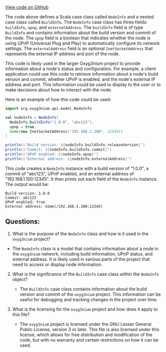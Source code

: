 [View code on GitHub](https://github.com/oxyg3nium/oxyg3nium/api/src/main/scala/org/oxyg3nium/api/model/NodeInfo.scala)

The code above defines a Scala case class called `NodeInfo` and a nested case class called `BuildInfo`. The `NodeInfo` case class has three fields: `buildInfo`, `upnp`, and `externalAddress`. The `buildInfo` field is of type `BuildInfo` and contains information about the build version and commit of the node. The `upnp` field is a boolean that indicates whether the node is using UPnP (Universal Plug and Play) to automatically configure its network settings. The `externalAddress` field is an optional `InetSocketAddress` that represents the external IP address and port of the node.

This code is likely used in the larger Oxyg3nium project to provide information about a node's status and configuration. For example, a client application could use this code to retrieve information about a node's build version and commit, whether UPnP is enabled, and the node's external IP address and port. This information could be used to display to the user or to make decisions about how to interact with the node.

Here is an example of how this code could be used:

```scala
import org.oxyg3nium.api.model.NodeInfo

val nodeInfo = NodeInfo(
  NodeInfo.BuildInfo("1.0.0", "abc123"),
  upnp = true,
  Some(new InetSocketAddress("192.168.1.100", 12345))
)

println(s"Build version: ${nodeInfo.buildInfo.releaseVersion}")
println(s"Commit: ${nodeInfo.buildInfo.commit}")
println(s"UPnP enabled: ${nodeInfo.upnp}")
println(s"External address: ${nodeInfo.externalAddress}")
```

This code creates a `NodeInfo` instance with a build version of "1.0.0", a commit of "abc123", UPnP enabled, and an external address of "192.168.1.100:12345". It then prints out each field of the `NodeInfo` instance. The output would be:

```
Build version: 1.0.0
Commit: abc123
UPnP enabled: true
External address: Some(/192.168.1.100:12345)
```
## Questions: 
 1. What is the purpose of the `NodeInfo` class and how is it used in the `oxyg3nium` project?
   - The `NodeInfo` class is a model that contains information about a node in the `oxyg3nium` network, including build information, UPnP status, and external address. It is likely used in various parts of the project that need to access or display node information.
   
2. What is the significance of the `BuildInfo` case class within the `NodeInfo` object?
   - The `BuildInfo` case class contains information about the build version and commit of the `oxyg3nium` project. This information can be useful for debugging and tracking changes in the project over time.
   
3. What is the licensing for the `oxyg3nium` project and how does it apply to this file?
   - The `oxyg3nium` project is licensed under the GNU Lesser General Public License, version 3 or later. This file is also licensed under this license, which allows for free distribution and modification of the code, but with no warranty and certain restrictions on how it can be used.
